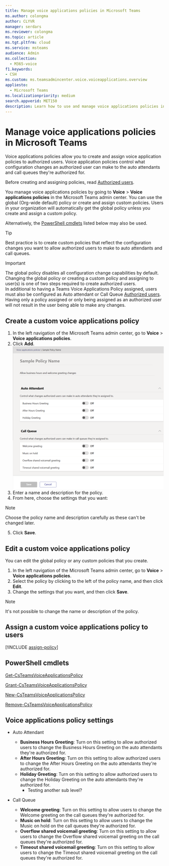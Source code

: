 ```yaml
---
title: Manage voice applications policies in Microsoft Teams
ms.author: colongma
author: CLYVR
manager: serdars
ms.reviewer: colongma
ms.topic: article
ms.tgt.pltfrm: cloud
ms.service: msteams
audience: Admin
ms.collection: 
  - M365-voice
f1.keywords:
- CSH
ms.custom: ms.teamsadmincenter.voice.voiceapplications.overview
appliesto: 
  - Microsoft Teams
ms.localizationpriority: medium
search.appverid: MET150
description: Learn how to use and manage voice applications policies in Microsoft Teams to enable authorized end users to perform configuration changes on auto attendants and call queues.
---
```


# Manage voice applications policies in Microsoft Teams

Voice applications policies allow you to create and assign voice application policies to authorized users.  Voice application policies control what configuration changes an authorized user can make to the auto attendants and call queues they're authorized for.

Before creating and assigning policies, read [Authorized users](./aa-cq-authorized-users.md).

You manage voice applications policies by going to **Voice** > **Voice applications policies** in the Microsoft Teams admin center. You can use the global (Org-wide default) policy or create and assign custom policies. Users in your organization will automatically get the global policy unless you create and assign a custom policy.

Alternatively, the [PowerShell cmdlets](./manage-voice-applications-policies.md#powershell-cmdlets) listed below may also be used.

> [!TIP]
> Best practice is to create custom policies that reflect the configuration changes you want to allow authorized users to make to auto attendants and call queues.

> [!IMPORTANT]
> The global policy disables all configuration change capabilities by default.  Changing the global policy or creating a custom policy and assigning to user(s) is one of two steps required to create authorized users.  
> In additional to having a Teams Voice Applications Policy assigned, users must also be configured as Auto attendant or Call Queue [Authorized users](./aa-cq-authorized-users.md).  
> Having only a policy assigned or only being assigned as an authorized user will not result in the user being able to make any changes.


## Create a custom voice applications policy

1. In the left navigation of the Microsoft Teams admin center, go to **Voice** > **Voice applications policies**.
2. Click **Add**. <br>
![Screenshot of new voice applications policy page in the admin center.](media/voiceapplications-policies-add-policy.png)
3. Enter a name and description for the policy.
4. From here, choose the settings that you want:


> [!NOTE]
> Choose the policy name and description carefully as these can't be changed later.

5. Click **Save**.

## Edit a custom voice applications policy

You can edit the global policy or any custom policies that you create. 

1. In the left navigation of the Microsoft Teams admin center, go to **Voice** > **Voice applications policies**.
2. Select the policy by clicking to the left of the policy name, and then click **Edit**.
3. Change the settings that you want, and then click **Save**.

> [!NOTE]
> It's not possible to change the name or description of the policy.

## Assign a custom voice applications policy to users

[!INCLUDE [assign-policy](includes/assign-policy.md)]

## PowerShell cmdlets

[Get-CsTeamsVoiceApplicationsPolicy](/powershell/module/skype/get-csteamsvoiceapplicationspolicy)

[Grant-CsTeamsVoiceApplicationsPolicy](/powershell/module/skype/grant-csteamsvoiceapplicationspolicy)

[New-CsTeamsVoiceApplicationsPolicy](/powershell/module/skype/new-csteamsvoiceapplicationspolicy)

[Remove-CsTeamsVoiceApplicationsPolicy](/powershell/module/skype/remove-csteamsvoiceapplicationspolicy)

## Voice applications policy settings

- Auto Attendant
    - **Business Hours Greeting**: Turn on this setting to allow authorized users to change the Business Hours Greeting on the auto attendants they're authorized for.
    - **After Hours Greeting**: Turn on this setting to allow authorized users to change the After Hours Greeting on the auto attendants they're authorized for.
    - **Holiday Greeting**: Turn on this setting to allow authorized users to change the Holiday Greeting on the auto attendants they're authorized for.
       - Testing another sub level?

- Call Queue
    - **Welcome greeting**: Turn on this setting to allow users to change the Welcome greeting on the call queues they're authorized for.
    - **Music on hold**: Turn on this setting to allow users to change the Music on hold on the call queues they're authorized for.
    - **Overflow shared voicemail greeting**: Turn on this setting to allow users to change the Overflow shared voicemail greeting on the call queues they're authorized for.
    - **Timeout shared voicemail greeting**: Turn on this setting to allow users to change the Timeout shared voicemail greeting on the call queues they're authorized for.
